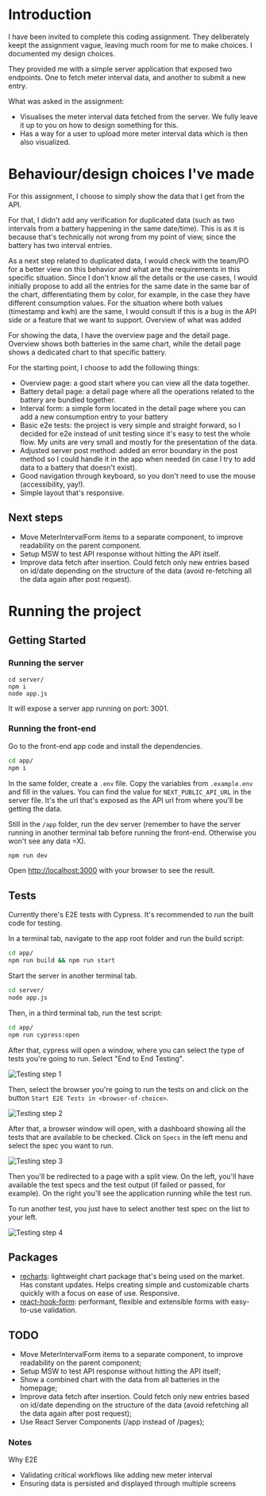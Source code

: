 # Introduction

I have been invited to complete this coding assignment. They deliberately keept the assignment vague, leaving much room for me to make choices. I documented my design choices.

They provided me with a simple server application that exposed two endpoints. One to fetch meter interval data, and another to submit a new entry.

What was asked in the assignment:
* Visualises the meter interval data fetched from the server. We fully leave it up to you on how to design something for this.
* Has a way for a user to upload more meter interval data which is then also visualized.


# Behaviour/design choices I've made

For this assignment, I choose to simply show the data that I get from the API.

For that, I didn't add any verification for duplicated data (such as two intervals from a battery happening in the same date/time). This is as it is because that's technically not wrong from my point of view, since the battery has two interval entries.

As a next step related to duplicated data, I would check with the team/PO for a better view on this behavior and what are the requirements in this specific situation. Since I don't know all the details or the use cases, I would initially propose to add all the entries for the same date in the same bar of the chart, differentiating them by color, for example, in the case they have different consumption values. For the situation where both values (timestamp and kwh) are the same, I would consult if this is a bug in the API side or a feature that we want to support.
Overview of what was added

For showing the data, I have the overview page and the detail page. Overview shows both batteries in the same chart, while the detail page shows a dedicated chart to that specific battery.

For the starting point, I choose to add the following things:

- Overview page: a good start where you can view all the data together.
- Battery detail page: a detail page where all the operations related to the battery are bundled together.
- Interval form: a simple form located in the detail page where you can add a new consumption entry to your battery
- Basic e2e tests: the project is very simple and straight forward, so I decided for e2e instead of unit testing since it's easy to test the whole flow. My units are very small and mostly for the presentation of the data.
- Adjusted server post method: added an error boundary in the post method so I could handle it in the app when needed (in case I try to add data to a battery that doesn't exist).
- Good navigation through keyboard, so you don't need to use the mouse (accessibility, yay!).
- Simple layout that's responsive.

## Next steps

- Move MeterIntervalForm items to a separate component, to improve readability on the parent component.
- Setup MSW to test API response without hitting the API itself.
- Improve data fetch after insertion. Could fetch only new entries based on id/date depending on the structure of the data (avoid re-fetching all the data again after post request).

# Running the project

## Getting Started

### Running the server

```
cd server/
npm i
node app.js
```

It will expose a server app running on port: 3001.

### Running the front-end

Go to the front-end app code and install the dependencies.

```bash
cd app/
npm i
```

In the same folder, create a `.env` file. Copy the variables from `.example.env` and fill in the values. You can find the value for `NEXT_PUBLIC_API_URL` in the server file. It's the url that's exposed as the API url from where you'll be getting the data.

Still in the `/app` folder, run the dev server (remember to have the server running in another terminal tab before running the front-end. Otherwise you won't see any data =X).


```bash
npm run dev
```

Open [http://localhost:3000](http://localhost:3000) with your browser to see the result.

## Tests

Currently there's E2E tests with Cypress. It's recommended to run the built code for testing.

In a terminal tab, navigate to the app root folder and run the build script:

```bash
cd app/
npm run build && npm run start
```


Start the server in another terminal tab.

```bash
cd server/
node app.js
```


Then, in a third terminal tab, run the test script:

```bash
cd app/
npm run cypress:open
```

After that, cypress will open a window, where you can select the type of tests you're going to run. Select "End to End Testing".

![Testing step 1](docs/testingSteps/step-1.jpg)


Then, select the browser you're going to run the tests on and click on the button `Start E2E Tests in <browser-of-choice>`.

![Testing step 2](docs/testingSteps/step-2.jpg)


After that, a browser window will open, with a dashboard showing all the tests that are available to be checked. Click on `Specs` in the left menu and select the spec you want to run.

![Testing step 3](docs/testingSteps/step-3.jpg)


Then you'll be redirected to a page with a split view. On the left, you'll have available the test specs and the test output (if failed or passed, for example). On the right you'll see the application running while the test run.

To run another test, you just have to select another test spec on the list to your left.

![Testing step 4](docs/testingSteps/step-4.jpg)


## Packages
- [recharts](https://recharts.org/en-US/): lightweight chart package that's being used on the market. Has constant updates. Helps creating simple and customizable charts quickly with a focus on ease of use. Responsive.
- [react-hook-form](https://www.react-hook-form.com/): performant, flexible and extensible forms with easy-to-use validation.

## TODO
- Move MeterIntervalForm items to a separate component, to improve readability on the parent component;
- Setup MSW to test API response without hitting the API itself;
- Show a combined chart with the data from all batteries in the homepage;
- Improve data fetch after insertion. Could fetch only new entries based on id/date depending on the structure of the data (avoid refetching all the data again after post request);
- Use React Server Components (/app instead of /pages);

### Notes

Why E2E
- Validating critical workflows like adding new meter interval
- Ensuring data is persisted and displayed through multiple screens
